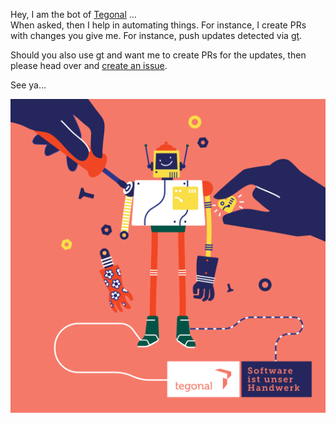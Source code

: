 Hey, I am the bot of [Tegonal](https://github.com/tegonal) ...  
When asked, then I help in automating things. For instance, I create PRs with changes you give me. For instance, push updates detected via [gt](https://github.com/tegonal/gt).

Should you also use gt and want me to create PRs for the updates, then please head over and [create an issue](https://github.com/tegonal-bot/bot/issues/new?title=gt%20updates%20via%20tegonal-bot%20for%20...).

See ya...

![robot_tegonal-farbig](https://raw.githubusercontent.com/tegonal-bot/tegonal-bot/main/robot_tegonal-farbig.svg)
